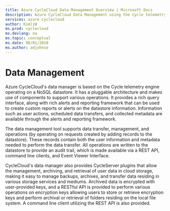 ```yaml
---
title: Azure CycleCloud Data Management Overview | Microsoft Docs
description: Azure CycleCloud Data Management using the Cycle telemetry engine
services: azure cyclecloud
author: KimliW
ms.prod: cyclecloud
ms.devlang: na
ms.topic: conceptual
ms.date: 08/01/2018
ms.author: adjohnso
---
```


# Data Management

Azure CycleCloud's data manager is based on the Cycle telemetry engine operating on a NoSQL datastore.
It has a pluggable architecture and makes use of components to support various operations.
It provides a rich query interface, along with rich alerts and reporting framework that can be used
to create custom reports or alerts on the datastore information. Information such as user actions,
scheduled data transfers, and collected metadata are available through the alerts and reporting framework.

The data management tool supports data transfer, management, and operations (by operating on requests
created by adding records to the datastore). These records contain both the user information and metadata needed to perform the data transfer. All operations are written to the datastore to provide an audit trail, which is made available via a REST API, command line clients, and Event Viewer Interface.

CycleCloud's data manager also provides CycleServer plugins that allow the management,
archiving, and retrieval of user data in cloud storage, making it easy to manage backups, archives,
and transfer data residing in various storage services and mediums. Archived data is encrypted
with user-provided keys, and a RESTful API is provided to perform various operations on encryption
keys allowing users to store or retrieve encryption keys and perform archival or retrieval of folders
residing on the local file system. A command line client utilizing the REST API is also provided.
